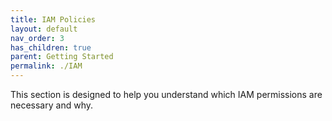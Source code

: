 ```yaml
---
title: IAM Policies
layout: default
nav_order: 3
has_children: true
parent: Getting Started
permalink: ./IAM
---
```


This section is designed to help you understand which IAM permissions are necessary and why.
